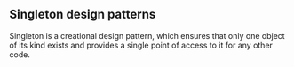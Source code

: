 ## Singleton design patterns

Singleton is a creational design pattern, which ensures that only one object of its kind exists and provides a single point of access to it for any other code.
